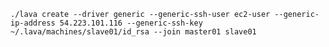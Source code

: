---
---

	./lava create --driver generic --generic-ssh-user ec2-user --generic-ip-address 54.223.101.116 --generic-ssh-key ~/.lava/machines/slave01/id_rsa --join master01 slave01